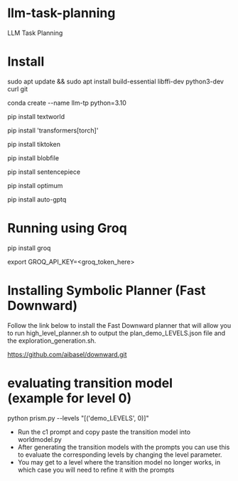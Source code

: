 # llm-task-planning
LLM Task Planning

# Install

sudo apt update && sudo apt install build-essential libffi-dev python3-dev curl git

conda create --name llm-tp python=3.10

pip install textworld

pip install 'transformers[torch]'

pip install tiktoken

pip install blobfile

pip install sentencepiece

pip install optimum

pip install auto-gptq

# Running using Groq
pip install groq

export GROQ_API_KEY=<groq_token_here>


# Installing Symbolic Planner (Fast Downward)

Follow the link below to install the Fast Downward planner that will allow you to run high_level_planner.sh to output the plan_demo_LEVELS.json file and the exploration_generation.sh.

https://github.com/aibasel/downward.git

# evaluating transition model (example for level 0)

python prism.py --levels "[('demo_LEVELS', 0)]" 

- Run the c1 prompt and copy paste the transition model into worldmodel.py
- After generating the transition models with the prompts you can use this to evaluate the corresponding levels by changing the level parameter.
- You may get to a level where the transition model no longer works, in which case you will need to refine it with the prompts
